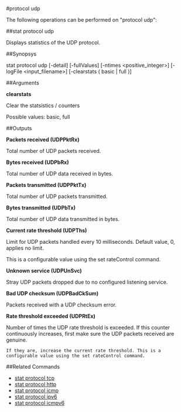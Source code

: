 #protocol udp

The following operations can be performed on "protocol udp":


##stat protocol udp

Displays statistics of the UDP protocol.


##Synopsys

stat protocol udp [-detail] [-fullValues] [-ntimes &lt;positive_integer>] [-logFile &lt;input_filename>] [-clearstats ( basic | full )]


##Arguments

<b>clearstats</b>
Clear the statsistics / counters
Possible values: basic, full



##Outputs

<b>Packets received (UDPPktRx)</b>
Total number of UDP packets received.

<b>Bytes received (UDPbRx)</b>
Total number of UDP data received in bytes.

<b>Packets transmitted (UDPPktTx)</b>
Total number of UDP packets transmitted.

<b>Bytes transmitted (UDPbTx)</b>
Total number of UDP data transmitted in bytes.

<b>Current rate threshold (UDPThs)</b>
Limit for UDP packets handled every 10 milliseconds. Default value, 0, applies no limit.
This is a configurable value using the set rateControl command.

<b>Unknown service (UDPUnSvc)</b>
Stray UDP packets dropped due to no configured listening  service.

<b>Bad UDP checksum (UDPBadCkSum)</b>
Packets received with a UDP checksum error.

<b>Rate threshold exceeded (UDPRtEx)</b>
Number of times the UDP rate threshold is exceeded. If this counter continuously increases, first make sure the UDP packets received are genuine. 
	If they are, increase the current rate threshold. This is a configurable value using the set rateControl command.



##Related Commands

<ul><li><a href="../../../ml#stat-protoco/ml#stat-protoco">stat protocol tcp</a></li><li><a href="../../../tml#stat-protocol/tml#stat-protocol">stat protocol http</a></li><li><a href="../../../tml#stat-protocol/tml#stat-protocol">stat protocol icmp</a></li><li><a href="../../../tml#stat-protocol/tml#stat-protocol">stat protocol ipv6</a></li><li><a href="../../../.html#stat-protocol-i/.html#stat-protocol-i">stat protocol icmpv6</a></li></ul>



